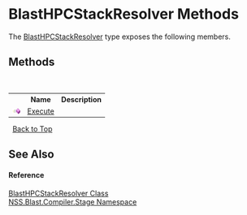 # BlastHPCStackResolver Methods
 

The <a href="79e2f34d-33f4-e300-e23e-847edc51cfde.md">BlastHPCStackResolver</a> type exposes the following members.


## Methods
&nbsp;<table><tr><th></th><th>Name</th><th>Description</th></tr><tr><td>![Public method](media/pubmethod.gif "Public method")</td><td><a href="0361c2e6-de2e-8c44-997c-b746748bf0bc.md">Execute</a></td><td /></tr></table>&nbsp;
<a href="#blasthpcstackresolver-methods">Back to Top</a>

## See Also


#### Reference
<a href="79e2f34d-33f4-e300-e23e-847edc51cfde.md">BlastHPCStackResolver Class</a><br /><a href="f44e629d-16ad-ce78-c6d1-bb239589698b.md">NSS.Blast.Compiler.Stage Namespace</a><br />